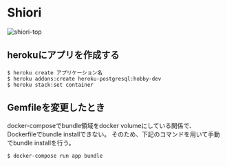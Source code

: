 # Shiori
![shiori-top](https://user-images.githubusercontent.com/18507447/107665175-8c6ec880-6cd0-11eb-917b-8f0ebc78756f.png)

## herokuにアプリを作成する
```
$ heroku create アプリケーション名
$ heroku addons:create heroku-postgresql:hobby-dev
$ heroku stack:set container
```

## Gemfileを変更したとき
docker-composeでbundle領域をdocker volumeにしている関係で、Dockerfileでbundle installできない。
そのため、下記のコマンドを用いて手動でbundle installを行う。
```
$ docker-compose run app bundle
```
